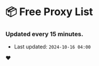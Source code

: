# :package: Free Proxy List
### Updated every 15 minutes.

- Last updated: `2024-10-16 04:00`

:heart:
